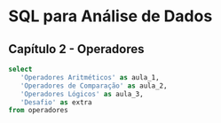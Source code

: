 # SQL para Análise de Dados

## Capítulo 2 - Operadores

```sql
select
   'Operadores Aritméticos' as aula_1,
   'Operadores de Comparação' as aula_2,
   'Operadores Lógicos' as aula_3,
   'Desafio' as extra
from operadores
```
